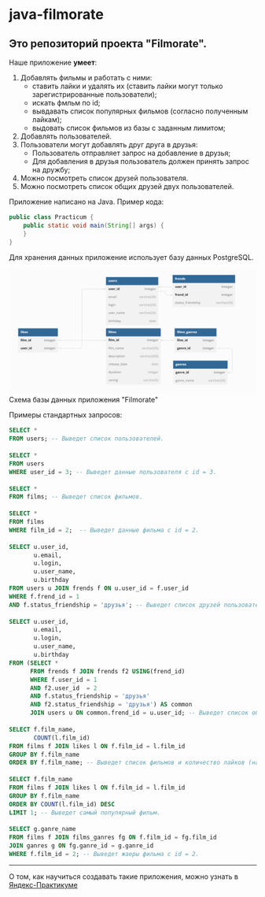 # java-filmorate
## Это репозиторий проекта "Filmorate".
Наше приложение **умеет**:
1. Добавлять фильмы и работать с ними:
   * ставить лайки и удалять их (ставить лайки могут только зарегистрированные пользователи);
   * искать фмльм по id;
   * вывдавать список популярных фильмов (согласно полученным лайкам);
   * выдовать список фильмов из базы с заданным лимитом;
2. Добавлять пользователей.
3. Пользователи могут добавлять друг друга в друзья:
   * Пользователь отправляет запрос на добавление в друзья;
   * Для добавления в друзья пользователь должен принять запрос на дружбу;
4. Можно посмотреть список друзей пользователя.
5. Можно посмотреть список общих друзей двух пользователей.

Приложение написано на Java. Пример кода:
```java
public class Practicum {
    public static void main(String[] args) {
    }
}
```
Для хранения данных приложение использует базу данных PostgreSQL.

![Схема базы данных приложения "Filmorate"](/Filmorate_PosgreSQL.png)
Схема базы данных приложения "Filmorate"

Примеры стандартных запросов:
```sql
SELECT * 
FROM users; -- Выведет список пользователей.

SELECT * 
FROM users
WHERE user_id = 3; -- Выведет данные пользователя с id = 3.

SELECT * 
FROM films; -- Выведет список фильмов.

SELECT * 
FROM films 
WHERE film_id = 2;  -- Выведет данные фильма с id = 2.

SELECT u.user_id,
       u.email, 
       u.login, 
       u.user_name, 
       u.birthday  
FROM users u JOIN frends f ON u.user_id = f.user_id
WHERE f.frend_id = 1
AND f.status_friendship = 'друзья'; -- Выведет список друзей пользователя с id = 1.

SELECT u.user_id, 
       u.email, 
       u.login, 
       u.user_name, 
       u.birthday
FROM (SELECT *
      FROM frends f JOIN frends f2 USING(frend_id)
      WHERE f.user_id = 1 
      AND f2.user_id  = 2 
      AND f.status_friendship = 'друзья' 
      AND f2.status_friendship = 'друзья') AS common 
      JOIN users u ON common.frend_id = u.user_id; -- Выведет список общих друзей пользователя с id = 1 и id = 2.

SELECT f.film_name, 
       COUNT(l.film_id) 
FROM films f JOIN likes l ON f.film_id = l.film_id 
GROUP BY f.film_name 
ORDER BY f.film_name; -- Выведет список фильмов и количество лайков (начиная с самого популярного).

SELECT f.film_name 
FROM films f JOIN likes l ON f.film_id = l.film_id  
GROUP BY f.film_name 
ORDER BY COUNT(l.film_id) DESC 
LIMIT 1; -- Выведет самый популярный фильм.

SELECT g.ganre_name 
FROM films f JOIN films_ganres fg ON f.film_id = fg.film_id 
JOIN ganres g ON fg.ganre_id = g.ganre_id 
WHERE f.film_id = 2; -- Выведет жаеры фильма с id = 2.
```

------
О том, как научиться создавать такие приложения, можно узнать в [Яндекс-Практикуме](https://practicum.yandex.ru/java-developer/ "Тут учат Java!")